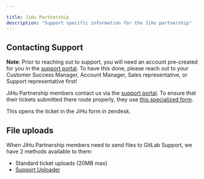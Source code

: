```yaml
---

title: JiHu Partnership
description: "Support specific information for the JiHu partnership"
---
```


## Contacting Support

**Note**: Prior to reaching out to support, you will need an account
pre-created for you in the [support portal](https://support.gitlab.com). To
have this done, please reach out to your Customer Success Manager, Account
Manager, Sales representative, or Support representative first!

JiHu Partnership members contact us via the
[support portal](https://support.gitlab.com). To ensure that their tickets
submitted there route properly, they use
[this specialized form](https://support.gitlab.com/hc/en-us/requests/new?ticket_form_id=360001477519).

This opens the ticket in the JiHu form in zendesk.

## File uploads

When JiHu Partnership members need to send files to GitLab Support, we have 2
methods available to them:

- Standard ticket uploads (20MB max)
- [Support Uploader](https://about.gitlab.com/support/providing-large-files/#support-uploader)
